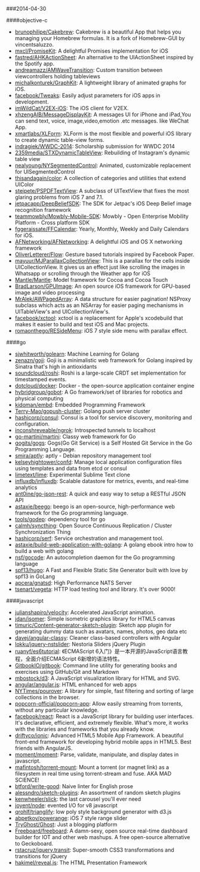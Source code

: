 ###2014-04-30

####objective-c
* [brunophilipe/Cakebrew](https://github.com/brunophilipe/Cakebrew): Cakebrew is a beautiful App that helps you managing your Homebrew formulas. It is a fork of Homebrew-GUI by vincentsaluzzo.
* [mxcl/PromiseKit](https://github.com/mxcl/PromiseKit): A delightful Promises implementation for iOS
* [fastred/AHKActionSheet](https://github.com/fastred/AHKActionSheet): An alternative to the UIActionSheet inspired by the Spotify app.
* [andreamazz/AMWaveTransition](https://github.com/andreamazz/AMWaveTransition): Custom transition between viewcontrollers holding tableviews
* [michalkonturek/GraphKit](https://github.com/michalkonturek/GraphKit): A lightweight library of animated graphs for iOS.
* [facebook/Tweaks](https://github.com/facebook/Tweaks): Easily adjust parameters for iOS apps in development.
* [imWildCat/V2EX-iOS](https://github.com/imWildCat/V2EX-iOS): The iOS client for V2EX.
* [xhzengAIB/MessageDisplayKit](https://github.com/xhzengAIB/MessageDisplayKit): A messages UI for iPhone and iPad,You can send text, voice, image,video,emotion .etc messages. like WeChat App.
* [xmartlabs/XLForm](https://github.com/xmartlabs/XLForm): XLForm is the most flexible and powerful iOS library to create dynamic table-view forms.
* [indragiek/WWDC-2014](https://github.com/indragiek/WWDC-2014): Scholarship submission for WWDC 2014
* [2359media/STXDynamicTableView](https://github.com/2359media/STXDynamicTableView): Rebuilding of Instagram's dynamic table view
* [nealyoung/NYSegmentedControl](https://github.com/nealyoung/NYSegmentedControl): Animated, customizable replacement for UISegmentedControl
* [thisandagain/color](https://github.com/thisandagain/color): A collection of categories and utilities that extend UIColor
* [steipete/PSPDFTextView](https://github.com/steipete/PSPDFTextView): A subclass of UITextView that fixes the most glaring problems from iOS 7 and 7.1.
* [jetpacapp/DeepBeliefSDK](https://github.com/jetpacapp/DeepBeliefSDK): The SDK for Jetpac's iOS Deep Belief image recognition framework
* [teammowbly/Mowbly-Mobile-SDK](https://github.com/teammowbly/Mowbly-Mobile-SDK): Mowbly - Open Enterprise Mobility Platform - Cross platform SDK
* [fggeraissate/FFCalendar](https://github.com/fggeraissate/FFCalendar): Yearly, Monthly, Weekly and Daily Calendars for iOS.
* [AFNetworking/AFNetworking](https://github.com/AFNetworking/AFNetworking): A delightful iOS and OS X networking framework
* [OliverLetterer/Flow](https://github.com/OliverLetterer/Flow): Gesture based tutorials inspired by Facebook Paper.
* [mayuur/MJParallaxCollectionView](https://github.com/mayuur/MJParallaxCollectionView): This is a parallax for the cells inside UICollectionView. It gives us an effect just like scrolling the images in Whatsapp or scrolling through the Weather app for iOS
* [Mantle/Mantle](https://github.com/Mantle/Mantle): Model framework for Cocoa and Cocoa Touch
* [BradLarson/GPUImage](https://github.com/BradLarson/GPUImage): An open source iOS framework for GPU-based image and video processing
* [MrAlek/AWPagedArray](https://github.com/MrAlek/AWPagedArray): A data structure for easier pagination! NSProxy subclass which acts as an NSArray for easier paging mechanisms in UITableView's and UICollectionView's.
* [facebook/xctool](https://github.com/facebook/xctool): xctool is a replacement for Apple's xcodebuild that makes it easier to build and test iOS and Mac projects.
* [romaonthego/RESideMenu](https://github.com/romaonthego/RESideMenu): iOS 7 style side menu with parallax effect.

####go
* [sjwhitworth/golearn](https://github.com/sjwhitworth/golearn): Machine Learning for Golang
* [zenazn/goji](https://github.com/zenazn/goji): Goji is a minimalistic web framework for Golang inspired by Sinatra that's high in antioxidants
* [soundcloud/roshi](https://github.com/soundcloud/roshi): Roshi is a large-scale CRDT set implementation for timestamped events.
* [dotcloud/docker](https://github.com/dotcloud/docker): Docker - the open-source application container engine
* [hybridgroup/gobot](https://github.com/hybridgroup/gobot): A Go framework/set of libraries for robotics and physical computing
* [kidoman/embd](https://github.com/kidoman/embd): Embedded Programming Framework
* [Terry-Mao/gopush-cluster](https://github.com/Terry-Mao/gopush-cluster): Golang push server cluster
* [hashicorp/consul](https://github.com/hashicorp/consul): Consul is a tool for service discovery, monitoring and configuration.
* [inconshreveable/ngrok](https://github.com/inconshreveable/ngrok): Introspected tunnels to localhost
* [go-martini/martini](https://github.com/go-martini/martini): Classy web framework for Go
* [gogits/gogs](https://github.com/gogits/gogs): Gogs(Go Git Service) is a Self Hosted Git Service in the Go Programming Language.
* [smira/aptly](https://github.com/smira/aptly): aptly - Debian repository management tool
* [kelseyhightower/confd](https://github.com/kelseyhightower/confd): Manage local application configuration files using templates and data from etcd or consul
* [limetext/lime](https://github.com/limetext/lime): Experimental Sublime Text clone
* [influxdb/influxdb](https://github.com/influxdb/influxdb): Scalable datastore for metrics, events, and real-time analytics
* [ant0ine/go-json-rest](https://github.com/ant0ine/go-json-rest): A quick and easy way to setup a RESTful JSON API
* [astaxie/beego](https://github.com/astaxie/beego): beego is an open-source, high-performance web framework for the Go programming language.
* [tools/godep](https://github.com/tools/godep): dependency tool for go
* [calmh/syncthing](https://github.com/calmh/syncthing): Open Source Continuous Replication / Cluster Synchronization Thing
* [hashicorp/serf](https://github.com/hashicorp/serf): Service orchestration and management tool.
* [astaxie/build-web-application-with-golang](https://github.com/astaxie/build-web-application-with-golang): A golang ebook intro how to build a web with golang
* [nsf/gocode](https://github.com/nsf/gocode): An autocompletion daemon for the Go programming language
* [spf13/hugo](https://github.com/spf13/hugo): A Fast and Flexible Static Site Generator built with love by spf13 in GoLang
* [apcera/gnatsd](https://github.com/apcera/gnatsd): High Performance NATS Server
* [tsenart/vegeta](https://github.com/tsenart/vegeta): HTTP load testing tool and library. It's over 9000!

####javascript
* [julianshapiro/velocity](https://github.com/julianshapiro/velocity): Accelerated JavaScript animation.
* [jdan/isomer](https://github.com/jdan/isomer): Simple isometric graphics library for HTML5 canvas
* [timuric/Content-generator-sketch-plugin](https://github.com/timuric/Content-generator-sketch-plugin): Sketch app plugin for generating dummy data such as avatars, names, photos, geo data etc
* [davej/angular-classy](https://github.com/davej/angular-classy): Cleaner class-based controllers with Angular
* [lokku/jquery-nstslider](https://github.com/lokku/jquery-nstslider): Nestoria Sliders jQuery Plugin
* [ruanyf/es6tutorial](https://github.com/ruanyf/es6tutorial): 《ECMAScript 6入门》是一本开源的JavaScript语言教程，全面介绍ECMAScript 6新增的语法特性。
* [GitbookIO/gitbook](https://github.com/GitbookIO/gitbook): Command line utility for generating books and exercises using GitHub/Git and Markdown
* [mbostock/d3](https://github.com/mbostock/d3): A JavaScript visualization library for HTML and SVG.
* [angular/angular.js](https://github.com/angular/angular.js): HTML enhanced for web apps
* [NYTimes/pourover](https://github.com/NYTimes/pourover): A library for simple, fast filtering and sorting of large collections in the browser. 
* [popcorn-official/popcorn-app](https://github.com/popcorn-official/popcorn-app): Allow easily streaming from torrents, without any particular knowledge.
* [facebook/react](https://github.com/facebook/react): React is a JavaScript library for building user interfaces. It's declarative, efficient, and extremely flexible. What's more, it works with the libraries and frameworks that you already know.
* [driftyco/ionic](https://github.com/driftyco/ionic): Advanced HTML5 Mobile App Framework. A beautiful front-end framework for developing hybrid mobile apps in HTML5. Best friends with AngularJS.
* [moment/moment](https://github.com/moment/moment): Parse, validate, manipulate, and display dates in javascript.
* [mafintosh/torrent-mount](https://github.com/mafintosh/torrent-mount): Mount a torrent (or magnet link) as a filesystem in real time using torrent-stream and fuse. AKA MAD SCIENCE!
* [btford/write-good](https://github.com/btford/write-good): Naive linter for English prose
* [alessndro/sketch-plugins](https://github.com/alessndro/sketch-plugins): An assortment of random sketch plugins
* [kenwheeler/slick](https://github.com/kenwheeler/slick): the last carousel you'll ever need
* [joyent/node](https://github.com/joyent/node): evented I/O for v8 javascript
* [qrohlf/trianglify](https://github.com/qrohlf/trianglify): low poly style background generator with d3.js
* [abpetkov/powerange](https://github.com/abpetkov/powerange): iOS 7 style range slider
* [TryGhost/Ghost](https://github.com/TryGhost/Ghost): Just a blogging platform
* [Freeboard/freeboard](https://github.com/Freeboard/freeboard): A damn-sexy, open source real-time dashboard builder for IOT and other web mashups. A free open-source alternative to Geckoboard.
* [rstacruz/jquery.transit](https://github.com/rstacruz/jquery.transit): Super-smooth CSS3 transformations and transitions for jQuery
* [hakimel/reveal.js](https://github.com/hakimel/reveal.js): The HTML Presentation Framework

